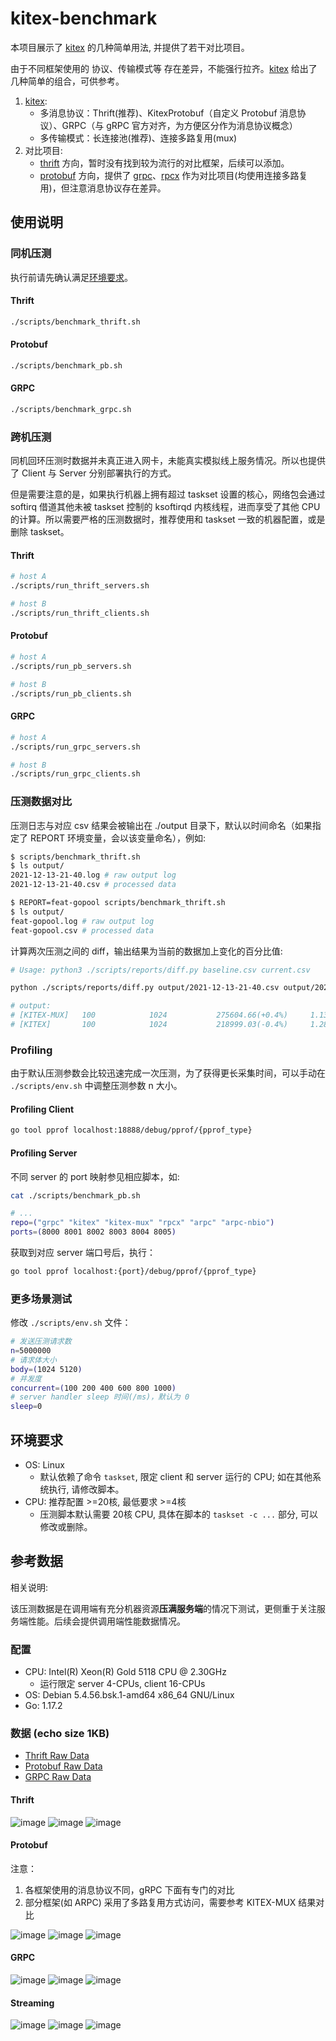 # kitex-benchmark

本项目展示了 [kitex][kitex] 的几种简单用法, 并提供了若干对比项目。

由于不同框架使用的 协议、传输模式等 存在差异，不能强行拉齐。[kitex][kitex] 给出了几种简单的组合，可供参考。

1. [kitex][kitex]:
    - 多消息协议：Thrift(推荐)、KitexProtobuf（自定义 Protobuf 消息协议）、GRPC（与 gRPC 官方对齐，为方便区分作为消息协议概念）
    - 多传输模式：长连接池(推荐)、连接多路复用(mux)
2. 对比项目:
   - [thrift][thrift] 方向，暂时没有找到较为流行的对比框架，后续可以添加。
   - [protobuf][protobuf] 方向，提供了 [grpc][grpc]、[rpcx][rpcx] 作为对比项目(均使用连接多路复用)，但注意消息协议存在差异。

## 使用说明

### 同机压测

执行前请先确认满足[环境要求](#环境要求)。

#### Thrift

```bash
./scripts/benchmark_thrift.sh
```

#### Protobuf

```bash
./scripts/benchmark_pb.sh
```

#### GRPC

```bash
./scripts/benchmark_grpc.sh
```

### 跨机压测

同机回环压测时数据并未真正进入网卡，未能真实模拟线上服务情况。所以也提供了 Client 与 Server 分别部署执行的方式。

但是需要注意的是，如果执行机器上拥有超过 taskset 设置的核心，网络包会通过 softirq 借道其他未被 taskset 控制的 ksoftirqd 内核线程，进而享受了其他 CPU 的计算。所以需要严格的压测数据时，推荐使用和 taskset 一致的机器配置，或是删除 taskset。

#### Thrift

```bash
# host A
./scripts/run_thrift_servers.sh

# host B
./scripts/run_thrift_clients.sh
```

#### Protobuf

```bash
# host A
./scripts/run_pb_servers.sh

# host B
./scripts/run_pb_clients.sh
```

#### GRPC

```bash
# host A
./scripts/run_grpc_servers.sh

# host B
./scripts/run_grpc_clients.sh
```

### 压测数据对比

压测日志与对应 csv 结果会被输出在 ./output 目录下，默认以时间命名（如果指定了 REPORT 环境变量，会以该变量命名），例如:

```bash
$ scripts/benchmark_thrift.sh
$ ls output/
2021-12-13-21-40.log # raw output log
2021-12-13-21-40.csv # processed data

$ REPORT=feat-gopool scripts/benchmark_thrift.sh
$ ls output/
feat-gopool.log # raw output log
feat-gopool.csv # processed data
```

计算两次压测之间的 diff，输出结果为当前的数据加上变化的百分比值:

```bash
# Usage: python3 ./scripts/reports/diff.py baseline.csv current.csv

python ./scripts/reports/diff.py output/2021-12-13-21-40.csv output/2021-12-13-21-44.csv

# output:
# [KITEX-MUX]   100            1024           275604.66(+0.4%)     1.13(+0.0%)     2.01(-0.5%)
# [KITEX]       100            1024           218999.03(-0.4%)     1.28(-3.0%)     3.73(-2.1%)
```

### Profiling

由于默认压测参数会比较迅速完成一次压测，为了获得更长采集时间，可以手动在 `./scripts/env.sh` 中调整压测参数 n 大小。

#### Profiling Client

```bash
go tool pprof localhost:18888/debug/pprof/{pprof_type}
```

#### Profiling Server

不同 server 的 port 映射参见相应脚本，如:

```bash
cat ./scripts/benchmark_pb.sh

# ...
repo=("grpc" "kitex" "kitex-mux" "rpcx" "arpc" "arpc-nbio")
ports=(8000 8001 8002 8003 8004 8005)
```

获取到对应 server 端口号后，执行：

```bash
go tool pprof localhost:{port}/debug/pprof/{pprof_type}
```

### 更多场景测试

修改 `./scripts/env.sh` 文件：

```bash
# 发送压测请求数
n=5000000
# 请求体大小
body=(1024 5120)
# 并发度
concurrent=(100 200 400 600 800 1000)
# server handler sleep 时间(/ms)，默认为 0
sleep=0
```

## 环境要求

- OS: Linux
  * 默认依赖了命令 `taskset`, 限定 client 和 server 运行的 CPU; 如在其他系统执行, 请修改脚本。
- CPU: 推荐配置 >=20核, 最低要求 >=4核
  * 压测脚本默认需要 20核 CPU, 具体在脚本的 `taskset -c ...` 部分, 可以修改或删除。

## 参考数据

相关说明:

该压测数据是在调用端有充分机器资源**压满服务端**的情况下测试，更侧重于关注服务端性能。后续会提供调用端性能数据情况。

### 配置

* CPU:    Intel(R) Xeon(R) Gold 5118 CPU @ 2.30GHz
    * 运行限定 server 4-CPUs, client 16-CPUs
* OS:     Debian 5.4.56.bsk.1-amd64 x86_64 GNU/Linux
* Go:     1.17.2

### 数据 (echo size 1KB)

- [Thrift Raw Data](scripts/reports/pb.csv)
- [Protobuf Raw Data](scripts/reports/pb.csv)
- [GRPC Raw Data](scripts/reports/grpc.csv)
 
#### Thrift

![image](docs/images/thrift_qps.png)
![image](docs/images/thrift_tp99.png)
![image](docs/images/thrift_tp999.png)

#### Protobuf
注意：
1. 各框架使用的消息协议不同，gRPC 下面有专门的对比
2. 部分框架(如 ARPC) 采用了多路复用方式访问，需要参考 KITEX-MUX 结果对比

![image](docs/images/pb_qps.png)
![image](docs/images/pb_tp99.png)
![image](docs/images/pb_tp999.png)

#### GRPC

![image](docs/images/grpc_qps.png)
![image](docs/images/grpc_tp99.png)
![image](docs/images/grpc_tp999.png)

#### Streaming

![image](docs/images/streaming_qps.png)
![image](docs/images/streaming_tp99.png)
![image](docs/images/streaming_tp999.png)

[kitex]: https://github.com/cloudwego/kitex
[grpc]: https://github.com/grpc/grpc
[rpcx]: https://github.com/smallnest/rpcx
[thrift]: https://thrift.apache.org
[protobuf]: https://developers.google.com/protocol-buffers/docs/gotutorial
